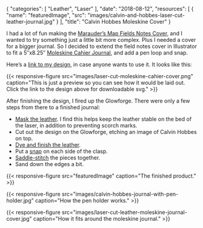 
{
  "categories": [
    "Leather",
    "Laser"
  ],
  "date": "2018-08-12",
  "resources": [
    {
      "name": "featuredImage",
      "src": "images/calvin-and-hobbes-laser-cut-leather-journal.jpg"
    }
  ],
  "title": "Calvin  Hobbes Moleskine Cover"
}

I had a lot of fun making the [Marauder’s Map Fields Notes
Cover](https://anniesullie.com/2018/08/leather-field-notes-cover/), and I wanted to try something
just a little bit more complex. Plus I needed a cover for a bigger journal. So I decided to extend
the field notes cover in Illustrator to fit a 5″x8.25″ [Moleskine Cahier
Journal](https://us.moleskine.com/cahier-journal-black/p0411), and add a pen loop and snap.

Here’s a [link to my
design](https://drive.google.com/file/d/1GgnGa8SyzEQZ0xdb9honrZnztSIF7DEp/view?usp=sharing), in case
anyone wants to use it. It looks like this:

{{< responsive-figure src="images/laser-cut-moleskine-cahier-cover.png" caption="This is just a preview so you can see how it would be laid out. Click the link to the design above for downloadable svg." >}}

After finishing the design, I fired up the Glowforge. There were only a few steps from there to a
finished journal:

* [Mask the
  leather](https://www.jpplus.com/glassguard-paper-mask-for-laser-engraving?selected=7562). I find
  this helps keep the leather stable on the bed of the laser, in addition to preventing scorch
  marks.
* Cut out the design on the Glowforge, etching an image of Calvin  Hobbes on top.
* [Dye and finish the leather](https://www.instructables.com/id/how-to-dye-leather/).
* Put a [snap](https://www.tandyleather.com/en/product/easy-to-do-line-20-snaps-setter) on each side
  of the clasp.
* [Saddle-stitch](https://www.instructables.com/id/How-to-saddle-stitch-leather/) the pieces
  together.
* Sand down the edges a bit.

{{< responsive-figure src="featuredImage" caption="The finished product." >}}

{{< responsive-figure src="images/calvin-hobbes-journal-with-pen-holder.jpg" caption="How the pen holder works." >}}

{{< responsive-figure src="images/laser-cut-leather-moleskine-journal-cover.jpg" caption="How it fits around the moleskine journal." >}}
